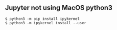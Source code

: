 ## Jupyter not using MacOS python3 

```
$ python3 -m pip install ipykernel
$ python3 -m ipykernel install --user
```

